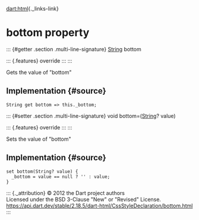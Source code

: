 [dart:html](../../dart-html/dart-html-library){._links-link}

bottom property
===============

::: {#getter .section .multi-line-signature}
[String](../../dart-core/string-class) bottom

::: {.features}
override
:::
:::

Gets the value of \"bottom\"

Implementation {#source}
--------------

``` {.language-dart data-language="dart"}
String get bottom => this._bottom;
```

::: {#setter .section .multi-line-signature}
void bottom=([String](../../dart-core/string-class)? value)

::: {.features}
override
:::
:::

Sets the value of \"bottom\"

Implementation {#source}
--------------

``` {.language-dart data-language="dart"}
set bottom(String? value) {
  _bottom = value == null ? '' : value;
}
```

::: {._attribution}
© 2012 the Dart project authors\
Licensed under the BSD 3-Clause \"New\" or \"Revised\" License.\
<https://api.dart.dev/stable/2.18.5/dart-html/CssStyleDeclaration/bottom.html>
:::

